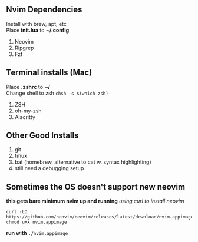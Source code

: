 ## Nvim Dependencies
Install with brew, apt, etc  
Place **init.lua** to **~/.config**  
1. Neovim 
2. Ripgrep
3. Fzf  

## Terminal installs (Mac)  
Place **.zshrc** to **~/**  
Change shell to zsh ```chsh -s $(which zsh)```
1. ZSH  
2. oh-my-zsh  
3. Alacritty

## Other Good Installs
1. git
2. tmux
3. bat (homebrew, alternative to cat w. syntax highlighting)
4. still need a debugging setup



## Sometimes the OS doesn't support new neovim
**this gets bare minimum nvim up and running**
*using curl to install neovim*  
```
curl -LO https://github.com/neovim/neovim/releases/latest/download/nvim.appimage
chmod u+x nvim.appimage
```
**run with**
```./nvim.appimage```
